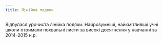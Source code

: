 ```yaml
---
title: Лінійка подяки
---
```


Відбулася урочиста лінійка подяки. Найрозумніші, найкмітливіші учні школи отримали похвальні листи за високі досягнення у навчанні за 2014-2015 н.р.

<slideshow id="_/72157657759168910" />
